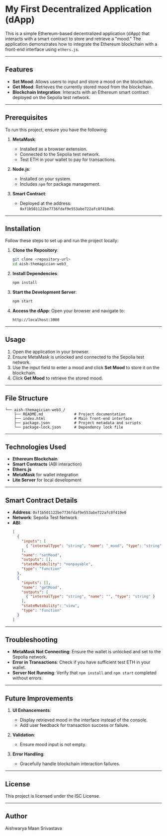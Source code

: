 # My First Decentralized Application (dApp)

This is a simple Ethereum-based decentralized application (dApp) that interacts with a smart contract to store and retrieve a "mood." The application demonstrates how to integrate the Ethereum blockchain with a front-end interface using `ethers.js`.

---

## Features

- **Set Mood**: Allows users to input and store a mood on the blockchain.
- **Get Mood**: Retrieves the currently stored mood from the blockchain.
- **Blockchain Integration**: Interacts with an Ethereum smart contract deployed on the Sepolia test network.

---

## Prerequisites

To run this project, ensure you have the following:

1. **MetaMask**:
   - Installed as a browser extension.
   - Connected to the Sepolia test network.
   - Test ETH in your wallet to pay for transactions.

2. **Node.js**:
   - Installed on your system.
   - Includes `npm` for package management.

3. **Smart Contract**:
   - Deployed at the address: `0xf1b501122be7736fdaf9e553abe722afc8f410e0`.

---

## Installation

Follow these steps to set up and run the project locally:

1. **Clone the Repository**:
   ```bash
   git clone <repository-url>
   cd aish-themagician-web3_
   ```

2. **Install Dependencies**:
   ```bash
   npm install
   ```

3. **Start the Development Server**:
   ```bash
   npm start
   ```

4. **Access the dApp**:
   Open your browser and navigate to:
   ```
   http://localhost:3000
   ```

---

## Usage

1. Open the application in your browser.
2. Ensure MetaMask is unlocked and connected to the Sepolia test network.
3. Use the input field to enter a mood and click **Set Mood** to store it on the blockchain.
4. Click **Get Mood** to retrieve the stored mood.

---

## File Structure

```
└── aish-themagician-web3_/
    ├── README.md              # Project documentation
    ├── index.html             # Main front-end interface
    ├── package.json           # Project metadata and scripts
    └── package-lock.json      # Dependency lock file
```

---

## Technologies Used

- **Ethereum Blockchain**
- **Smart Contracts** (ABI interaction)
- **Ethers.js**
- **MetaMask** for wallet integration
- **Lite Server** for local development

---

## Smart Contract Details

- **Address**: `0xf1b501122be7736fdaf9e553abe722afc8f410e0`
- **Network**: Sepolia Test Network
- **ABI**:
  ```json
  [
    {
      "inputs": [
        { "internalType": "string", "name": "_mood", "type": "string" }
      ],
      "name": "setMood",
      "outputs": [],
      "stateMutability": "nonpayable",
      "type": "function"
    },
    {
      "inputs": [],
      "name": "getMood",
      "outputs": [
        { "internalType": "string", "name": "", "type": "string" }
      ],
      "stateMutability": "view",
      "type": "function"
    }
  ]
  ```

---

## Troubleshooting

- **MetaMask Not Connecting**: Ensure the wallet is unlocked and set to the Sepolia network.
- **Error in Transactions**: Check if you have sufficient test ETH in your wallet.
- **Server Not Running**: Verify that `npm install` and `npm start` completed without errors.

---

## Future Improvements

1. **UI Enhancements**:
   - Display retrieved mood in the interface instead of the console.
   - Add user feedback for transaction success or failure.

2. **Validation**:
   - Ensure mood input is not empty.

3. **Error Handling**:
   - Gracefully handle blockchain interaction failures.

---

## License

This project is licensed under the ISC License.

---

## Author

Aishwarya Maan Srivastava
